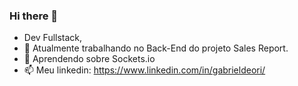 ### Hi there 👋


- Dev Fullstack, 
- 🔭 Atualmente trabalhando no Back-End do projeto Sales Report.
- 🌱 Aprendendo sobre Sockets.io
- 📫 Meu linkedin: https://www.linkedin.com/in/gabrieldeori/
